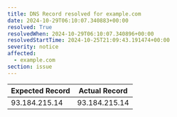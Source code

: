 ```yaml
---
title: DNS Record resolved for example.com
date: 2024-10-29T06:10:07.340883+00:00
resolved: True
resolvedWhen: 2024-10-29T06:10:07.340896+00:00
resolvedStartTime: 2024-10-25T21:09:43.191474+00:00
severity: notice
affected:
  - example.com
section: issue
---
```


| Expected Record  | Actual Record  |
|------------------|----------------|
| 93.184.215.14 | 93.184.215.14 |
